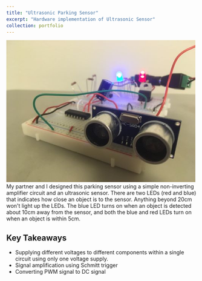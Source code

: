 ```yaml
---
title: "Ultrasonic Parking Sensor"
excerpt: "Hardware implementation of Ultrasonic Sensor"
collection: portfolio
---
```

<img src='/images/proj1_1.jpg'>
My partner and I designed this parking sensor using a simple non-inverting amplifier circuit and an ultrasonic sensor. 
There are two LEDs (red and blue) that indicates how close an object is to the sensor. Anything beyond 20cm won't light up the LEDs. The blue LED turns on when an object is detected about 10cm away from the sensor, and both the blue and red LEDs turn on when an object is within 5cm. 

## Key Takeaways 
- Supplying different voltages to different components within a single circuit using only one voltage supply.
- Signal amplification using Schmitt trigger
- Converting PWM signal to DC signal
